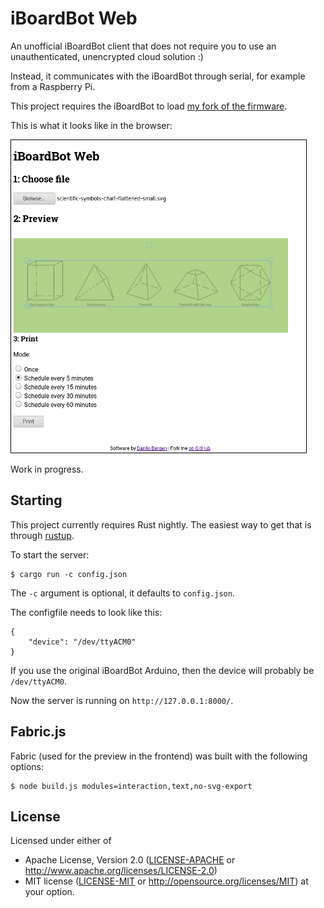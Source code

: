 # iBoardBot Web

An unofficial iBoardBot client that does not require you to use an
unauthenticated, unencrypted cloud solution :)

Instead, it communicates with the iBoardBot through serial, for example from a
Raspberry Pi.

This project requires the iBoardBot to load [my fork of the
firmware](https://github.com/dbrgn/iBoardbot).

This is what it looks like in the browser:

![screenshot](screenshot-small.png)

Work in progress.

## Starting

This project currently requires Rust nightly. The easiest way to get that is
through [rustup](https://rustup.rs/).

To start the server:

    $ cargo run -c config.json

The `-c` argument is optional, it defaults to `config.json`.

The configfile needs to look like this:

    {
        "device": "/dev/ttyACM0"
    }

If you use the original iBoardBot Arduino, then the device will probably be
`/dev/ttyACM0`.

Now the server is running on `http://127.0.0.1:8000/`.

## Fabric.js

Fabric (used for the preview in the frontend) was built with the following options:

    $ node build.js modules=interaction,text,no-svg-export

## License

Licensed under either of

 * Apache License, Version 2.0 ([LICENSE-APACHE](LICENSE-APACHE) or
   http://www.apache.org/licenses/LICENSE-2.0)
 * MIT license ([LICENSE-MIT](LICENSE-MIT) or
   http://opensource.org/licenses/MIT) at your option.
